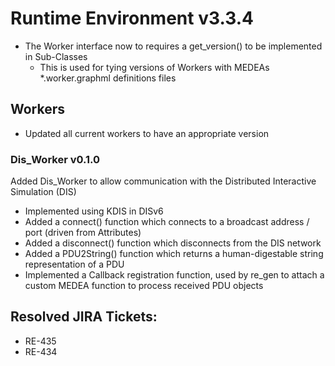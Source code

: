 # Runtime Environment v3.3.4
* The Worker interface now to requires a get_version() to be implemented in Sub-Classes
  * This is used for tying versions of Workers with MEDEAs *.worker.graphml definitions files

## Workers
* Updated all current workers to have an appropriate version
### Dis_Worker v0.1.0
Added Dis_Worker to allow communication with the Distributed Interactive Simulation (DIS)
* Implemented using KDIS in DISv6
* Added a connect() function which connects to a broadcast address / port (driven from Attributes)
* Added a disconnect() function which disconnects from the DIS network
* Added a PDU2String() function which returns a human-digestable string representation of a PDU
* Implemented a Callback registration function, used by re_gen to attach a custom MEDEA function to process received PDU objects

## Resolved JIRA Tickets:
* RE-435
* RE-434